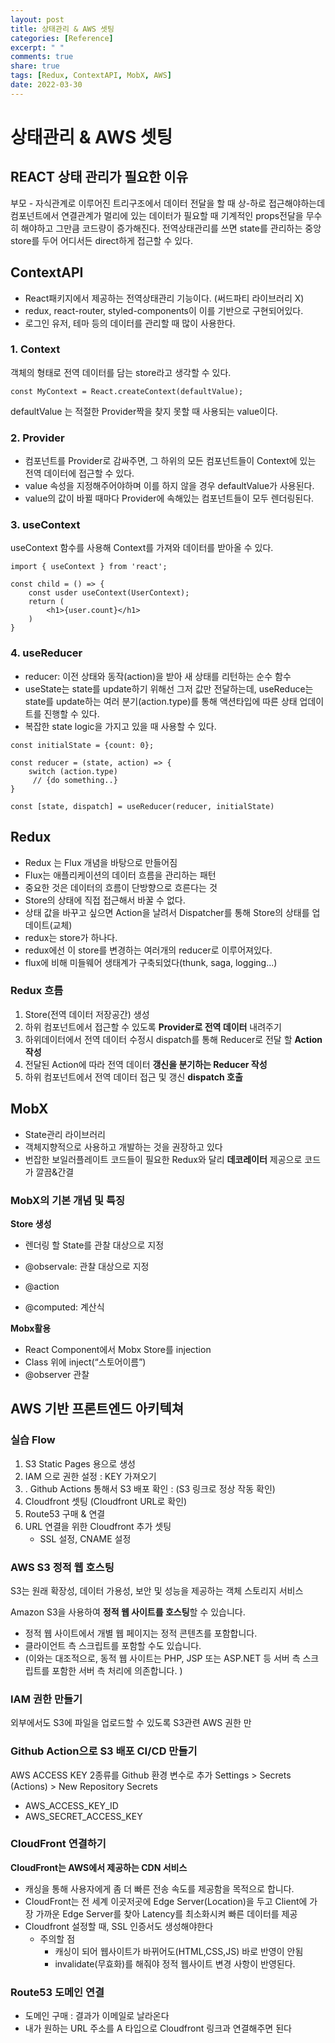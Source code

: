 ```yaml
---
layout: post
title: 상태관리 & AWS 셋팅
categories: [Reference]
excerpt: " "
comments: true
share: true
tags: [Redux, ContextAPI, MobX, AWS]
date: 2022-03-30
---
```


# 상태관리 & AWS 셋팅

## REACT 상태 관리가 필요한 이유

부모 - 자식관계로 이루어진 트리구조에서 데이터 전달을 할 때 상-하로 접근해야하는데 컴포넌트에서 연결관계가 멀리에 있는 데이터가 필요할 때 기계적인 props전달을 무수히 해야하고 그만큼 코드량이 증가해진다. 전역상태관리를 쓰면 state를 관리하는 중앙 store를 두어 어디서든 direct하게 접근할 수 있다.

## ContextAPI

- React패키지에서 제공하는 전역상태관리 기능이다. (써드파티 라이브러리 X)
- redux, react-router, styled-components이 이를 기반으로 구현되어있다.
- 로그인 유저, 테마 등의 데이터를 관리할 때 많이 사용한다.

### 1. Context

객체의 형태로 전역 데이터를 담는 store라고 생각할 수 있다.

```react
const MyContext = React.createContext(defaultValue);
```

defaultValue 는 적절한 Provider짝을 찾지 못할 때 사용되는 value이다.

### 2. Provider

- 컴포넌트를 Provider로 감싸주면, 그 하위의 모든 컴포넌트들이 Context에 있는 전역 데이터에 접근할 수 있다.
- value 속성을 지정해주어야하며 이를 하지 않을 경우 defaultValue가 사용된다.
- value의 값이 바뀔 때마다 Provider에 속해있는 컴포넌트들이 모두 렌더링된다.

### 3. useContext

useContext 함수를 사용해 Context를 가져와 데이터를 받아올 수 있다.

```react
import { useContext } from 'react';

const child = () => {
    const usder useContext(UserContext);
    return (
    	<h1>{user.count}</h1>
    )
}
```

### 4. useReducer

- reducer: 이전 상태와 동작(action)을 받아 새 상태를 리턴하는 순수 함수
- useState는 state를 update하기 위해선 그저 값만 전달하는데, useReduce는 state를 update하는 여러 분기(action.type)를 통해 액션타입에 따른 상태 업데이트를 진행할 수 있다.
- 복잡한 state logic을 가지고 있을 때 사용할 수 있다.

```react
const initialState = {count: 0};

const reducer = (state, action) => {
    switch (action.type)
     // {do something..}
}

const [state, dispatch] = useReducer(reducer, initialState)
```

## Redux

- Redux 는 Flux 개념을 바탕으로 만들어짐
- Flux는 애플리케이션의 데이터 흐름을 관리하는 패턴
- 중요한 것은 데이터의 흐름이 단방향으로 흐른다는 것
- Store의 상태에 직접 접근해서 바꿀 수 없다.
- 상태 값을 바꾸고 싶으면 Action을 날려서 Dispatcher를 통해 Store의 상태를 업데이트(교체)
- redux는 store가 하나다.
- redux에선 이 store를 변경하는 여러개의 reducer로 이루어져있다.
- flux에 비해 미들웨어 생태계가 구축되었다(thunk, saga, logging...)

### Redux 흐름

1. Store(전역 데이터 저장공간) 생성
2. 하위 컴포넌트에서 접근할 수 있도록 **Provider로 전역 데이터** 내려주기
3. 하위데이터에서 전역 데이터 수정시 dispatch를 통해 Reducer로 전달 할 **Action 작성**
4. 전달된 Action에 따라 전역 데이터 **갱신을 분기하는 Reducer 작성**
5. 하위 컴포넌트에서 전역 데이터 접근 및 갱신 **dispatch 호출**

## MobX

- State관리 라이브러리
- 객체지향적으로 사용하고 개발하는 것을 권장하고 있다
- 번잡한 보일러플레이트 코드들이 필요한 Redux와 달리 **데코레이터** 제공으로 코드가 깔끔&간결

### MobX의 기본 개념 및 특징

**Store 생성**

- 렌더링 할 State를 관찰 대상으로 지정

- @observale: 관찰 대상으로 지정
- @action
- @computed: 계산식

**Mobx활용**

- React Component에서 Mobx Store를 injection
- Class 위에 inject(“스토어이름”)
- @observer 관찰

## AWS 기반 프론트엔드 아키텍쳐

### 실습 Flow

1. S3 Static Pages 용으로 생성
2. IAM 으로 권한 설정 : KEY 가져오기
3. . Github Actions 통해서 S3 배포 확인 : (S3 링크로 정상 작동 확인)
4. Cloudfront 셋팅 (Cloudfront URL로 확인)
5. Route53 구매 & 연결
6. URL 연결을 위한 Cloudfront 추가 셋팅
   - SSL 설정, CNAME 설정

### AWS S3 정적 웹 호스팅

S3는 원래 확장성, 데이터 가용성, 보안 및 성능을 제공하는 객체 스토리지 서비스

Amazon S3을 사용하여 **정적 웹 사이트를 호스팅**할 수 있습니다.

- 정적 웹 사이트에서 개별 웹 페이지는 정적 콘텐츠를 포함합니다.
- 클라이언트 측 스크립트를 포함할 수도 있습니다.
- (이와는 대조적으로, 동적 웹 사이트는 PHP, JSP 또는 ASP.NET 등 서버 측 스크립트를
  포함한 서버 측 처리에 의존합니다. )

### IAM 권한 만들기

외부에서도 S3에 파일을 업로드할 수 있도록 S3관련 AWS 권한 만

### Github Action으로 S3 배포 CI/CD 만들기

AWS ACCESS KEY 2종류를 Github 환경 변수로 추가
Settings > Secrets (Actions) > New Repository Secrets

- AWS_ACCESS_KEY_ID
- AWS_SECRET_ACCESS_KEY

### CloudFront 연결하기

**CloudFront는 AWS에서 제공하는 CDN 서비스**

- 캐싱을 통해 사용자에게 좀 더 빠른 전송 속도를 제공함을 목적으로 합니다.
- CloudFront는 전 세계 이곳저곳에 Edge Server(Location)을 두고 Client에 가장 가까운
  Edge Server를 찾아 Latency를 최소화시켜 빠른 데이터를 제공
- Cloudfront 설정할 때, SSL 인증서도 생성해야한다
  - 주의할 점
    - 캐싱이 되어 웹사이트가 바뀌어도(HTML,CSS,JS) 바로 반영이 안됨
    - invalidate(무효화)를 해줘야 정적 웹사이트 변경 사항이 반영된다.

### Route53 도메인 연결

- 도메인 구매 : 결과가 이메일로 날라온다
- 내가 원하는 URL 주소를 A 타입으로 Cloudfront 링크과 연결해주면 된다
